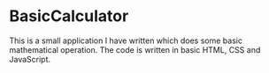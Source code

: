 # BasicCalculator

This is a small application I have written which does some basic mathematical operation. The code is written in basic HTML, CSS and JavaScript.
